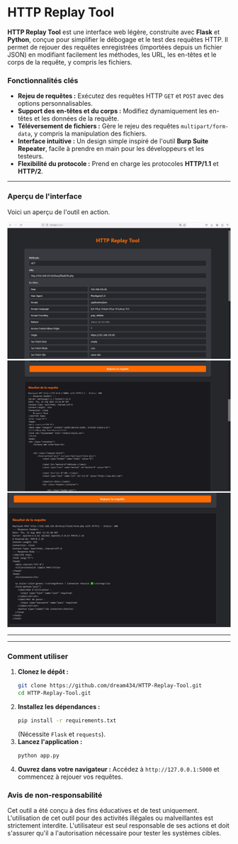 # HTTP Replay Tool

**HTTP Replay Tool** est une interface web légère, construite avec **Flask** et **Python**, conçue pour simplifier le débogage et le test des requêtes HTTP. Il permet de rejouer des requêtes enregistrées (importées depuis un fichier JSON) en modifiant facilement les méthodes, les URL, les en-têtes et le corps de la requête, y compris les fichiers.

### Fonctionnalités clés

* **Rejeu de requêtes :** Exécutez des requêtes HTTP `GET` et `POST` avec des options personnalisables.
* **Support des en-têtes et du corps :** Modifiez dynamiquement les en-têtes et les données de la requête.
* **Téléversement de fichiers :** Gère le rejeu des requêtes `multipart/form-data`, y compris la manipulation des fichiers.
* **Interface intuitive :** Un design simple inspiré de l'outil **Burp Suite Repeater**, facile à prendre en main pour les développeurs et les testeurs.
* **Flexibilité du protocole :** Prend en charge les protocoles **HTTP/1.1** et **HTTP/2**.

---

### Aperçu de l'interface

Voici un aperçu de l'outil en action.

<div align="center">
  <img src="replay.JPG" />
  <img src="image2.JPG" />
  <img src="image3.JPG" />
</div>

> 
---


---

### Comment utiliser

1.  **Clonez le dépôt :**
    ```sh
    git clone https://github.com/dream434/HTTP-Replay-Tool.git
    cd HTTP-Replay-Tool.git
    ```
2.  **Installez les dépendances :**
    ```sh
    pip install -r requirements.txt
    ```
    (Nécessite `Flask` et `requests`).
3.  **Lancez l'application :**
    ```sh
    python app.py
    ```
4.  **Ouvrez dans votre navigateur :**
    Accédez à `http://127.0.0.1:5000` et commencez à rejouer vos requêtes.




### Avis de non-responsabilité

Cet outil a été conçu à des fins éducatives et de test uniquement. L'utilisation de cet outil pour des activités illégales ou malveillantes est strictement interdite. L'utilisateur est seul responsable de ses actions et doit s'assurer qu'il a l'autorisation nécessaire pour tester les systèmes cibles.
